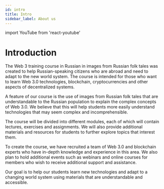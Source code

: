 ```yaml
---
id: intro
title: Intro
sidebar_label: About us
---
```


import YouTube from 'react-youtube'

<YouTube videoId="mEwfJaM22ss" />

# Introduction

The Web 3 training course in Russian in images from Russian folk tales was created to help Russian-speaking citizens who are abroad and need to adapt to the new world system. The course is intended for those who want to learn Web 3.0 technologies, blockchain, cryptocurrencies and other aspects of decentralized systems.

A feature of our course is the use of images from Russian folk tales that are understandable to the Russian population to explain the complex concepts of Web 3.0. We believe that this will help students more easily understand technologies that may seem complex and incomprehensible.

The course will be divided into different modules, each of which will contain lectures, exercises and assignments. We will also provide additional materials and resources for students to further explore topics that interest them.

To create the course, we have recruited a team of Web 3.0 and blockchain experts who have in-depth knowledge and experience in this area. We also plan to hold additional events such as webinars and online courses for members who wish to receive additional support and assistance.

Our goal is to help our students learn new technologies and adapt to a changing world system using materials that are understandable and accessible.

<!-- ![DAO 999 NFT KINGDOM](https://cdn.discordapp.com/attachments/1010903135105060917/1079628144161607680/Server_Serverlesskiy_In_a_far_far_away_country_in_the_Kingdom_o_f6acfe6a-40bf-4abc-9393-c32d9c45f70f.png?width=1842&height=1228)

В далекой-предалекой стране, в Тридевятом царстве, живут принцессы, мечтающие о своем принце. Чтобы найти свою половинку, они должны принять участие в особом ритуале - союз обручальных колец в замке союза.
Замок союза является уникальным и неповторимым, так как каждый его фрагмент создан с помощью невзаимозаменяемый токена NFT для представления каждого элемента этой лимитированной коллекции состоящей из 999 замка - союза 27 королевств.
На балах в 27 королевствах, золушки превращаются в принцесс, а принцы заключают NFT-союз с избранницей своего сердца.
Этот проект оживляет старые легенды о принцессах и их искателях, используя новые технологии для создания уникальных и неповторимых цифровых активов. Он представляет собой удивительное сочетание традиционного и современного, вдохновляя участников мечтать и верить в чудеса.

Управление царством осуществляется с помощью децентрализованней автономной организации [DAO 999 NFT](https://www.xdao.app/137/dao/0x8e7b1334d184c04B2DAc1dfF03F7fE290e5A5a47), управляемая 999 владельцами NFT, изображающими замки союза. Каждый владелец NFT имеет токен управления и право голоса при принятии решений в [DAO 999 NFT](https://www.xdao.app/137/dao/0x8e7b1334d184c04B2DAc1dfF03F7fE290e5A5a47), что делает управление царством децентрализованным и прозрачным.
Такой подход позволяет владельцам NFT принимать активное участие в управлении царством и его развитии, а также создавать новые цифровые активы и проекты.

Метавселенная управляемая с помощью 999 NFT, не только вдохновляет участников на мечты и веру в чудеса, а также демонстрирует новый способ организации бизнеса и управления проектами в цифровой эпохе.

Чеканка первых девяти замков союза состоится 8 марта на маркетплейсе [OpenSea](https://opensea.io/999kingdom). Эта дата выбрана неслучайно, так как это день празднования Международного женского дня, который символизирует равноправие и силу женщин, а также бесконечный союз мужского и женского начала. -->
